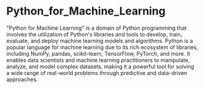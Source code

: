 # Python_for_Machine_Learning
"Python for Machine Learning" is a domain of Python programming that involves the utilization of Python's libraries and tools to develop, train, evaluate, and deploy machine learning models and algorithms. Python is a popular language for machine learning due to its rich ecosystem of libraries, including NumPy, pandas, scikit-learn, TensorFlow, PyTorch, and more. It enables data scientists and machine learning practitioners to manipulate, analyze, and model complex datasets, making it a powerful tool for solving a wide range of real-world problems through predictive and data-driven approaches.
